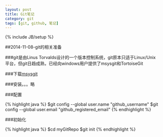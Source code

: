 ```yaml
---
layout: post
title: Git笔记
category: git
tags: [git, github, 笔记]
---
```

{% include JB/setup %}

##2014-11-08-git的相关准备

###git是由Linus Torvalds设计的一个版本控制系统，git原本只适于Linux/Unix平台，但git日趋成熟，已经向windows用户提供了msysgit和TortoiseGit

###下载[msysgit](http://msysgit.github.io)

###安装。。。略

###配置

{% highlight java %}
$git config --global user.name "github_username"
$git config --global user.email "github_registered_email"
{% endhighlight %}

###初始化

{% highlight java %}
$cd myGitRepo
$git init
{% endhighlight %}

